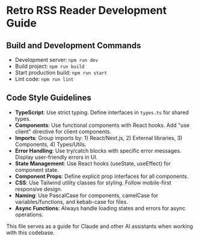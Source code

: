 # Retro RSS Reader Development Guide

## Build and Development Commands
- Development server: `npm run dev`
- Build project: `npm run build`
- Start production build: `npm run start`
- Lint code: `npm run lint`

## Code Style Guidelines
- **TypeScript**: Use strict typing. Define interfaces in `types.ts` for shared types.
- **Components**: Use functional components with React hooks. Add "use client" directive for client components.
- **Imports**: Group imports by: 1) React/Next.js, 2) External libraries, 3) Components, 4) Types/Utils.
- **Error Handling**: Use try/catch blocks with specific error messages. Display user-friendly errors in UI.
- **State Management**: Use React hooks (useState, useEffect) for component state.
- **Component Props**: Define explicit prop interfaces for all components.
- **CSS**: Use Tailwind utility classes for styling. Follow mobile-first responsive design.
- **Naming**: Use PascalCase for components, camelCase for variables/functions, and kebab-case for files.
- **Async Functions**: Always handle loading states and errors for async operations.

This file serves as a guide for Claude and other AI assistants when working with this codebase.